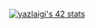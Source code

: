 <p align="center">
<a href="https://github.com/oakoudad/badge42"><img src="https://badge.mediaplus.ma/binary/yazlaigi" alt="yazlaigi's 42 stats" /></a>
</p>
